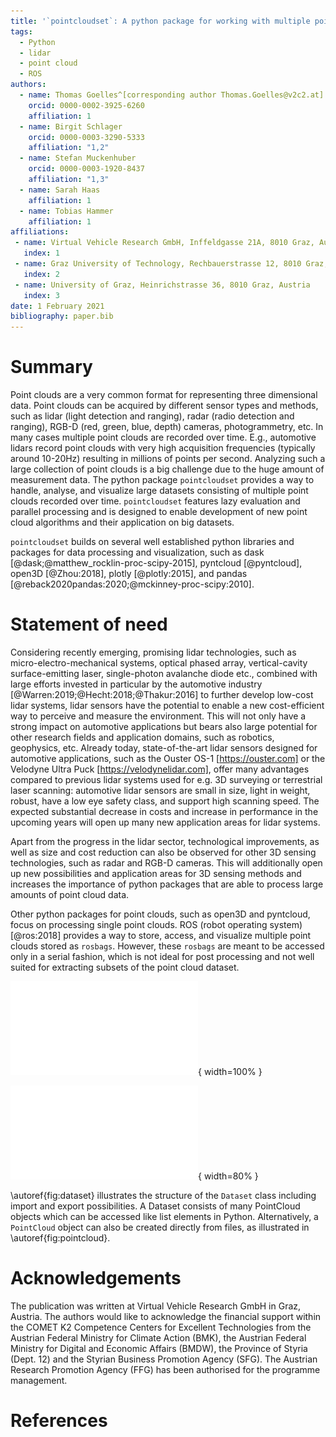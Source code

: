```yaml
---
title: '`pointcloudset`: A python package for working with multiple point clouds recorded over time'
tags:
  - Python
  - lidar
  - point cloud
  - ROS
authors:
  - name: Thomas Goelles^[corresponding author Thomas.Goelles@v2c2.at]
    orcid: 0000-0002-3925-6260
    affiliation: 1
  - name: Birgit Schlager
    orcid: 0000-0003-3290-5333
    affiliation: "1,2"
  - name: Stefan Muckenhuber
    orcid: 0000-0003-1920-8437
    affiliation: "1,3"
  - name: Sarah Haas
    affiliation: 1
  - name: Tobias Hammer
    affiliation: 1
affiliations:
 - name: Virtual Vehicle Research GmbH, Inffeldgasse 21A, 8010 Graz, Austria
   index: 1
 - name: Graz University of Technology, Rechbauerstrasse 12, 8010 Graz, Austria
   index: 2
 - name: University of Graz, Heinrichstrasse 36, 8010 Graz, Austria
   index: 3
date: 1 February 2021
bibliography: paper.bib
---
```


# Summary

Point clouds are a very common format for representing three dimensional data. Point clouds can be acquired by different sensor types and methods, such as lidar (light detection and ranging), radar (radio detection and ranging), RGB-D (red, green, blue, depth) cameras, photogrammetry, etc. In many cases multiple point clouds are recorded over time. E.g., automotive lidars record point clouds with very high acquisition frequencies (typically around 10-20Hz) resulting in millions of points per second. Analyzing such a large collection of point clouds is a big challenge due to the huge amount of measurement data. The python package `pointcloudset` provides a way to handle, analyse, and visualize large datasets consisting of multiple point clouds recorded over time. `pointcloudset` features lazy evaluation and parallel processing and is designed to enable development of new point cloud algorithms and their application on big datasets.

`pointcloudset` builds on several well established python libraries and packages for data processing and visualization, such as dask [@dask;@matthew_rocklin-proc-scipy-2015], pyntcloud [@pyntcloud], open3D [@Zhou:2018], plotly [@plotly:2015], and pandas [@reback2020pandas:2020;@mckinney-proc-scipy:2010].

# Statement of need
Considering recently emerging, promising lidar technologies, such as micro-electro-mechanical systems, optical phased array, vertical-cavity surface-emitting laser, single-photon avalanche diode etc., combined with large efforts invested in particular by the automotive industry [@Warren:2019;@Hecht:2018;@Thakur:2016] to further develop low-cost lidar systems, lidar sensors have the potential to enable a new cost-efficient way to perceive and measure the environment. This will not only have a strong impact on automotive applications but bears also large potential for other research fields and application domains, such as robotics, geophysics, etc. Already today, state-of-the-art lidar sensors designed for automotive applications, such as the Ouster OS-1 [https://ouster.com] or the Velodyne Ultra Puck [https://velodynelidar.com], offer many advantages compared to previous lidar systems used for e.g. 3D surveying or terrestrial laser scanning: automotive lidar sensors are small in size, light in weight, robust, have a low eye safety class, and support high scanning speed. The expected substantial decrease in costs and increase in performance in the upcoming years will open up many new application areas for lidar systems.

Apart from the progress in the lidar sector, technological improvements, as well as size and cost reduction can also be observed for other 3D sensing technologies, such as radar and RGB-D cameras. This will additionally open up new possibilities and application areas for 3D sensing methods and increases the importance of python packages that are able to process large amounts of point cloud data.

Other python packages for point clouds, such as open3D and pyntcloud, focus on processing single point clouds. ROS (robot operating system) [@ros:2018] provides a way to store, access, and visualize multiple point clouds stored as `rosbags`. However, these `rosbags` are meant to be accessed only in a serial fashion, which is not ideal for post processing and not well suited for extracting subsets of the point cloud dataset.


![Dataset object with main properties and ways to read and write data. \label{fig:dataset}](./figures/data_pipeline2.pdf){ width=100% }

![PointCloud set with main properties and ways to read and write data. \label{fig:pointcloud}](./figures/data_pipeline3.pdf){ width=80% }

\autoref{fig:dataset} illustrates the structure of the `Dataset` class including import and export possibilities. A Dataset consists of many PointCloud objects which can be accessed like list elements in Python. Alternatively, a `PointCloud` object can also be created directly from files, as illustrated in \autoref{fig:pointcloud}.


# Acknowledgements

The publication was written at Virtual Vehicle Research GmbH in Graz, Austria. The authors would like to acknowledge the financial support within the COMET K2 Competence Centers for Excellent Technologies from the Austrian Federal Ministry for Climate Action (BMK), the Austrian Federal Ministry for Digital and Economic Affairs (BMDW), the Province of Styria (Dept. 12) and the Styrian Business Promotion Agency (SFG). The Austrian Research Promotion Agency (FFG) has been authorised for the programme management.

# References
